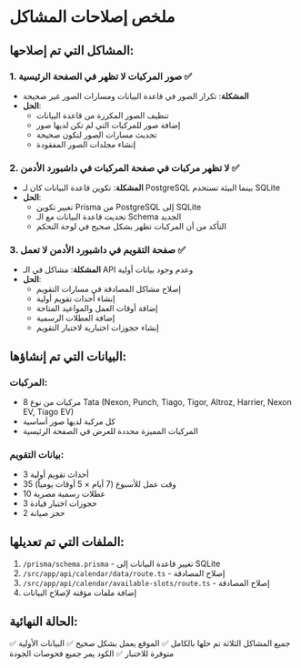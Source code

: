 # ملخص إصلاحات المشاكل

## المشاكل التي تم إصلاحها:

### 1. صور المركبات لا تظهر في الصفحة الرئيسية ✅
- **المشكلة**: تكرار الصور في قاعدة البيانات ومسارات الصور غير صحيحة
- **الحل**: 
  - تنظيف الصور المكررة من قاعدة البيانات
  - إضافة صور للمركبات التي لم تكن لديها صور
  - تحديث مسارات الصور لتكون صحيحة
  - إنشاء مجلدات الصور المفقودة

### 2. لا تظهر مركبات في صفحة المركبات في داشبورد الأدمن ✅
- **المشكلة**: تكوين قاعدة البيانات كان لـ PostgreSQL بينما البيئة تستخدم SQLite
- **الحل**:
  - تغيير تكوين Prisma من PostgreSQL إلى SQLite
  - تحديث قاعدة البيانات مع الـ Schema الجديد
  - التأكد من أن المركبات تظهر بشكل صحيح في لوحة التحكم

### 3. صفحة التقويم في داشبورد الأدمن لا تعمل ✅
- **المشكلة**: مشاكل في الـ API وعدم وجود بيانات أولية
- **الحل**:
  - إصلاح مشاكل المصادقة في مسارات التقويم
  - إنشاء أحداث تقويم أولية
  - إضافة أوقات العمل والمواعيد المتاحة
  - إضافة العطلات الرسمية
  - إنشاء حجوزات اختبارية لاختبار التقويم

## البيانات التي تم إنشاؤها:

### المركبات:
- 8 مركبات من نوع Tata (Nexon, Punch, Tiago, Tigor, Altroz, Harrier, Nexon EV, Tiago EV)
- كل مركبة لديها صور أساسية
- المركبات المميزة محددة للعرض في الصفحة الرئيسية

### بيانات التقويم:
- 3 أحداث تقويم أولية
- 35 وقت عمل للأسبوع (7 أيام × 5 أوقات يومياً)
- 10 عطلات رسمية مصرية
- 3 حجوزات اختبار قيادة
- 2 حجز صيانة

## الملفات التي تم تعديلها:
1. `/prisma/schema.prisma` - تغيير قاعدة البيانات إلى SQLite
2. `/src/app/api/calendar/data/route.ts` - إصلاح المصادقة
3. `/src/app/api/calendar/available-slots/route.ts` - إصلاح المصادقة
4. إضافة ملفات مؤقتة لإصلاح البيانات

## الحالة النهائية:
✅ جميع المشاكل الثلاثة تم حلها بالكامل
✅ الموقع يعمل بشكل صحيح
✅ البيانات الأولية متوفرة للاختبار
✅ الكود يمر جميع فحوصات الجودة